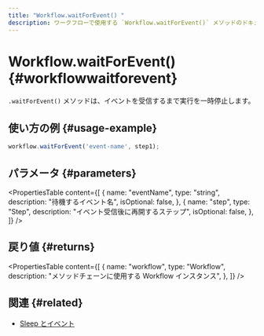 ```yaml
---
title: "Workflow.waitForEvent() "
description: ワークフローで使用する `Workflow.waitForEvent()` メソッドのドキュメント。イベントを受信するまで実行を一時停止します。
---
```


# Workflow.waitForEvent() \{#workflowwaitforevent\}

`.waitForEvent()` メソッドは、イベントを受信するまで実行を一時停止します。

## 使い方の例 \{#usage-example\}

```typescript copy
workflow.waitForEvent('event-name', step1);
```

## パラメータ \{#parameters\}

<PropertiesTable
  content={[
{
name: "eventName",
type: "string",
description: "待機するイベント名",
isOptional: false,
},
{
name: "step",
type: "Step",
description: "イベント受信後に再開するステップ",
isOptional: false,
},
]}
/>

## 戻り値 \{#returns\}

<PropertiesTable
  content={[
{
name: "workflow",
type: "Workflow",
description: "メソッドチェーンに使用する Workflow インスタンス",
},
]}
/>

## 関連 \{#related\}

* [Sleep とイベント](/docs/workflows/pausing-execution)